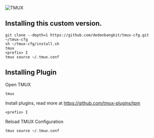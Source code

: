![TMUX](https://camo.githubusercontent.com/6bbf6d7933c7a3512b98dd9141602e2aeeabf89b/68747470733a2f2f63646e2e7261776769742e636f6d2f61726374696369636573747564696f2f6e6f72642d746d75782f646576656c6f702f7372632f6173736574732f6e6f72642d746d75782d62616e6e65722e737667)

## Installing this custom version.

    git clone --depth=1 https://github.com/dedenbangkit/tmux-cfg.git ~/tmux-cfg
    sh ~/tmux-cfg/install.sh
    tmux
    <prefix> I
    tmux source ~/.tmux.conf

## Installing Plugin
Open TMUX

	tmux
	
Install plugins, read more at https://github.com/tmux-plugins/tpm

	<prefix> I
	
Reload TMUX Configuration

	tmux source ~/.tmux.conf


